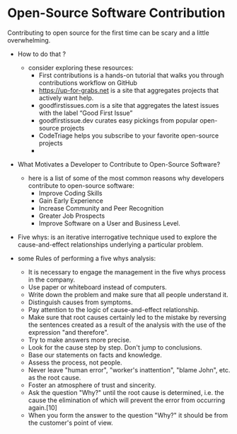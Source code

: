 # Open-Source Software Contribution

Contributing to open source for the first time can be scary and a little overwhelming.

* How to do that ?
    * consider exploring these resources:
        * First contributions is a hands-on tutorial that walks you through contributions workflow on GitHub
        * https://up-for-grabs.net is a site that aggregates projects that actively want help.
        * goodfirstissues.com is a site that aggregates the latest issues with the label “Good First Issue”
        * goodfirstissue.dev curates easy pickings from popular open-source projects
        * CodeTriage helps you subscribe to your favorite open-source projects
        * 

* What Motivates a Developer to Contribute to Open-Source Software?
    * here is a list of some of the most common reasons why developers contribute to open-source software:
        * Improve Coding Skills
        * Gain Early Experience
        * Increase Community and Peer Recognition
        * Greater Job Prospects
        * Improve Software on a User and Business Level.
        

* Five whys:  is an iterative interrogative technique used to explore the cause-and-effect relationships underlying a particular problem.

* some Rules of performing a five whys analysis:
    * It is necessary to engage the management in the five whys process in the company.
    * Use paper or whiteboard instead of computers.
    * Write down the problem and make sure that all people understand it.
    * Distinguish causes from symptoms.
    * Pay attention to the logic of cause-and-effect relationship.
    * Make sure that root causes certainly led to the mistake by reversing the sentences created as a result of the analysis with the use of the expression "and therefore".
    * Try to make answers more precise.
    * Look for the cause step by step. Don't jump to conclusions.
    * Base our statements on facts and knowledge.
    * Assess the process, not people.
    * Never leave "human error", "worker's inattention", "blame John", etc. as the root cause.
    * Foster an atmosphere of trust and sincerity.
    * Ask the question "Why?" until the root cause is determined, i.e. the cause the elimination of which will prevent the error from occurring again.[10]
    * When you form the answer to the question "Why?" it should be from the customer's point of view.
